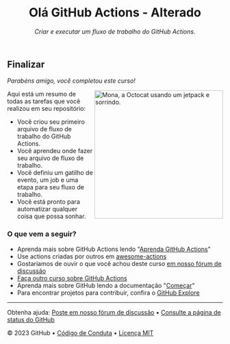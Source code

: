 <header>

# Olá GitHub Actions - Alterado

_Criar e executar um fluxo de trabalho do GitHub Actions._

</header>

## Finalizar

_Parabéns amigo, você completou este curso!_

<img src=https://octodex.github.com/images/jetpacktocat.png alt="Mona, a Octocat usando um jetpack e sorrindo." width=300 align=right>

Aqui está um resumo de todas as tarefas que você realizou em seu repositório:

- Você criou seu primeiro arquivo de fluxo de trabalho do GitHub Actions.
- Você aprendeu onde fazer seu arquivo de fluxo de trabalho.
- Você definiu um gatilho de evento, um job e uma etapa para seu fluxo de trabalho.
- Você está pronto para automatizar qualquer coisa que possa sonhar.

### O que vem a seguir?

- Aprenda mais sobre GitHub Actions lendo "[Aprenda GitHub Actions](https://docs.github.com/pt/actions/learn-github-actions)"
- Use actions criadas por outros em [awesome-actions](https://github.com/sdras/awesome-actions)
- Gostaríamos de ouvir o que você achou deste curso [em nosso fórum de discussão](https://github.com/orgs/skills/discussions/categories/hello-github-actions)
- [Faça outro curso sobre GitHub Actions](https://skills.github.com/#automate-workflows-with-github-actions)
- Aprenda mais sobre GitHub lendo a documentação "[Começar](https://docs.github.com/pt/get-started)"
- Para encontrar projetos para contribuir, confira o [GitHub Explore](https://github.com/explore)

<footer>

---

Obtenha ajuda: [Poste em nosso fórum de discussão](https://github.com/orgs/skills/discussions/categories/hello-github-actions) &bull; [Consulte a página de status do GitHub](https://www.githubstatus.com/)

&copy; 2023 GitHub &bull; [Código de Conduta](https://www.contributor-covenant.org/version/2/1/code_of_conduct/code_of_conduct.md) &bull; [Licença MIT](https://gh.io/mit)

</footer>
